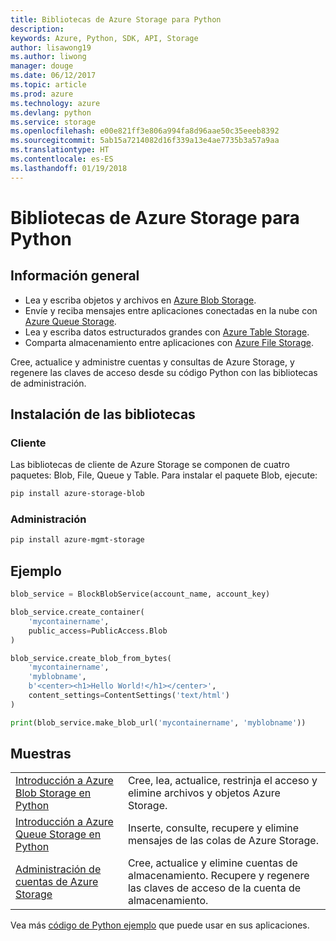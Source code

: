 ```yaml
---
title: Bibliotecas de Azure Storage para Python
description: 
keywords: Azure, Python, SDK, API, Storage
author: lisawong19
ms.author: liwong
manager: douge
ms.date: 06/12/2017
ms.topic: article
ms.prod: azure
ms.technology: azure
ms.devlang: python
ms.service: storage
ms.openlocfilehash: e00e821ff3e806a994fa8d96aae50c35eeeb8392
ms.sourcegitcommit: 5ab15a7214082d16f339a13e4ae7735b3a57a9aa
ms.translationtype: HT
ms.contentlocale: es-ES
ms.lasthandoff: 01/19/2018
---
```

# <a name="azure-storage-libraries-for-python"></a>Bibliotecas de Azure Storage para Python

## <a name="overview"></a>Información general
- Lea y escriba objetos y archivos en [Azure Blob Storage](https://docs.microsoft.com/en-us/azure/storage/storage-python-how-to-use-blob-storage).
- Envíe y reciba mensajes entre aplicaciones conectadas en la nube con [Azure Queue Storage](https://docs.microsoft.com/azure/storage/storage-python-how-to-use-queue-storage).
- Lea y escriba datos estructurados grandes con [Azure Table Storage](https://docs.microsoft.com/azure/storage/storage-python-how-to-use-table-storage). 
- Comparta almacenamiento entre aplicaciones con [Azure File Storage](https://docs.microsoft.com/azure/storage/storage-python-how-to-use-file-storage).

Cree, actualice y administre cuentas y consultas de Azure Storage, y regenere las claves de acceso desde su código Python con las bibliotecas de administración.

## <a name="install-the-libraries"></a>Instalación de las bibliotecas

### <a name="client"></a>Cliente

Las bibliotecas de cliente de Azure Storage se componen de cuatro paquetes: Blob, File, Queue y Table. Para instalar el paquete Blob, ejecute:

```bash
pip install azure-storage-blob
```

### <a name="management"></a>Administración

```bash
pip install azure-mgmt-storage
```

## <a name="example"></a>Ejemplo
```python
blob_service = BlockBlobService(account_name, account_key)

blob_service.create_container(
    'mycontainername',
    public_access=PublicAccess.Blob
)

blob_service.create_blob_from_bytes(
    'mycontainername',
    'myblobname',
    b'<center><h1>Hello World!</h1></center>',
    content_settings=ContentSettings('text/html')
)

print(blob_service.make_blob_url('mycontainername', 'myblobname'))
```

## <a name="samples"></a>Muestras

| | |
|--|--|
| [Introducción a Azure Blob Storage en Python](https://docs.microsoft.com/en-us/azure/storage/blobs/storage-python-how-to-use-blob-storage) | Cree, lea, actualice, restrinja el acceso y elimine archivos y objetos Azure Storage. |
| [Introducción a Azure Queue Storage en Python](https://docs.microsoft.com/en-us/azure/storage/queues/storage-python-how-to-use-queue-storage) | Inserte, consulte, recupere y elimine mensajes de las colas de Azure Storage. | 
| [Administración de cuentas de Azure Storage](https://azure.microsoft.com/resources/samples/storage-python-manage) | Cree, actualice y elimine cuentas de almacenamiento. Recupere y regenere las claves de acceso de la cuenta de almacenamiento.

Vea más [código de Python ejemplo](https://azure.microsoft.com/resources/samples/?platform=python) que puede usar en sus aplicaciones.
